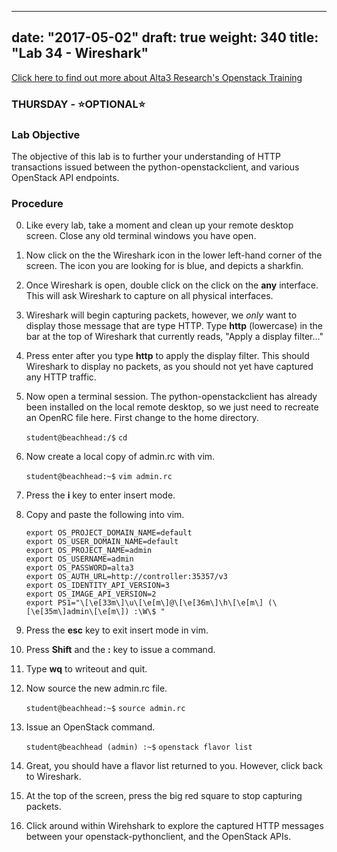 
---
date: "2017-05-02"
draft: true
weight: 340
title: "Lab 34 - Wireshark"
---
[Click here to find out more about Alta3 Research's Openstack Training](https://alta3.com/courses/openstack)

### THURSDAY - &#x2B50;OPTIONAL&#x2B50;

### Lab Objective

The objective of this lab is to further your understanding of HTTP transactions issued between the python-openstackclient, and various OpenStack API endpoints.

### Procedure
 
0. Like every lab, take a moment and clean up your remote desktop screen. Close any old terminal windows you have open.

0. Now click on the the Wireshark icon in the lower left-hand corner of the screen. The icon you are looking for is blue, and depicts a sharkfin.

0. Once Wireshark is open, double click on the click on the **any** interface. This will ask Wireshark to capture on all physical interfaces.

0. Wireshark will begin capturing packets, however, we *only* want to display those message that are type HTTP. Type **http** (lowercase) in the bar at the top of Wireshark that currently reads, "Apply a display filter..."

0. Press enter after you type **http** to apply the display filter. This should Wireshark to display no packets, as you should not yet have captured any HTTP traffic. 

0. Now open a terminal session. The python-openstackclient has already been installed on the local remote desktop, so we just need to recreate an OpenRC file here. First change to the home directory.

    `student@beachhead:/$` `cd`

0. Now create a local copy of admin.rc with vim.

    `student@beachhead:~$` `vim admin.rc`

0. Press the **i** key to enter insert mode.

0. Copy and paste the following into vim.

    ```
   export OS_PROJECT_DOMAIN_NAME=default
   export OS_USER_DOMAIN_NAME=default
   export OS_PROJECT_NAME=admin
   export OS_USERNAME=admin
   export OS_PASSWORD=alta3
   export OS_AUTH_URL=http://controller:35357/v3
   export OS_IDENTITY_API_VERSION=3
   export OS_IMAGE_API_VERSION=2
   export PS1="\[\e[33m\]\u\[\e[m\]@\[\e[36m\]\h\[\e[m\] (\[\e[35m\]admin\[\e[m\]) :\W\$ "
    ```
   
0. Press the **esc** key to exit insert mode in vim.

0. Press **Shift** and the **:** key to issue a command.

0. Type **wq** to writeout and quit.

0. Now source the new admin.rc file.

    `student@beachhead:~$` `source admin.rc`
    
0. Issue an OpenStack command.

    `student@beachhead (admin) :~$` `openstack flavor list`

0. Great, you should have a flavor list returned to you. However, click back to Wireshark.

0. At the top of the screen, press the big red square to stop capturing packets.

0. Click around within Wirehshark to explore the captured HTTP messages between your openstack-pythonclient, and the OpenStack APIs.
